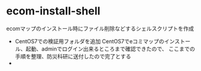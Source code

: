 # ecom-install-shell
ecomマップのインストール時にファイル削除などするシェルスクリプトを作成

* CentOS7での検証用フォルダを追加
  CentOS7でeコミマップのインストール、起動、adminでログイン出来るところまで確認できたので、
  ここまでの手順を整理、防災科研に送付したので完了とする
* 
